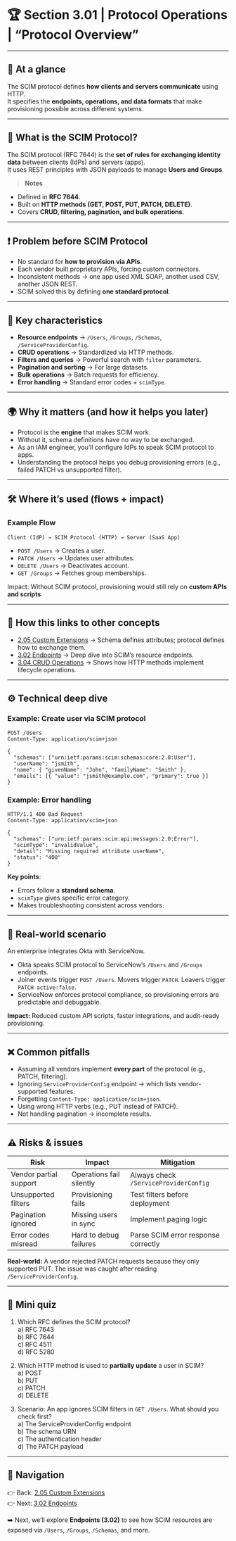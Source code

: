 # 🏆 Section 3.01 | Protocol Operations | “Protocol Overview”

---

## 📌 At a glance
The SCIM protocol defines **how clients and servers communicate** using HTTP.  
It specifies the **endpoints, operations, and data formats** that make provisioning possible across different systems.  

---

## 📖 What is the SCIM Protocol?
The SCIM protocol (RFC 7644) is the **set of rules for exchanging identity data** between clients (IdPs) and servers (apps).  
It uses REST principles with JSON payloads to manage **Users and Groups**.  

> **Notes**
- Defined in **RFC 7644**.  
- Built on **HTTP methods (GET, POST, PUT, PATCH, DELETE)**.  
- Covers **CRUD, filtering, pagination, and bulk operations**.  

---

## ❗ Problem before SCIM Protocol
- No standard for **how to provision via APIs**.  
- Each vendor built proprietary APIs, forcing custom connectors.  
- Inconsistent methods → one app used XML SOAP, another used CSV, another JSON REST.  
- SCIM solved this by defining **one standard protocol**.  

---

## 🔑 Key characteristics
- **Resource endpoints** → `/Users`, `/Groups`, `/Schemas`, `/ServiceProviderConfig`.  
- **CRUD operations** → Standardized via HTTP methods.  
- **Filters and queries** → Powerful search with `filter` parameters.  
- **Pagination and sorting** → For large datasets.  
- **Bulk operations** → Batch requests for efficiency.  
- **Error handling** → Standard error codes + `scimType`.  

---

## 🌍 Why it matters (and how it helps you later)
- Protocol is the **engine** that makes SCIM work.  
- Without it, schema definitions have no way to be exchanged.  
- As an IAM engineer, you’ll configure IdPs to speak SCIM protocol to apps.  
- Understanding the protocol helps you debug provisioning errors (e.g., failed PATCH vs unsupported filter).  

---

## 🛠️ Where it’s used (flows + impact)

### Example Flow
```
Client (IdP) → SCIM Protocol (HTTP) → Server (SaaS App)
```

- `POST /Users` → Creates a user.  
- `PATCH /Users` → Updates user attributes.  
- `DELETE /Users` → Deactivates account.  
- `GET /Groups` → Fetches group memberships.  

Impact: Without SCIM protocol, provisioning would still rely on **custom APIs and scripts**.  

---

## 🔗 How this links to other concepts
- [2.05 Custom Extensions](../2-core-schema/2.05-custom-extensions.md) → Schema defines attributes; protocol defines how to exchange them.  
- [3.02 Endpoints](3.02-endpoints.md) → Deep dive into SCIM’s resource endpoints.  
- [3.04 CRUD Operations](3.04-crud-operations.md) → Shows how HTTP methods implement lifecycle operations.  

---

## ⚙️ Technical deep dive

### Example: Create user via SCIM protocol
```http
POST /Users
Content-Type: application/scim+json

{
  "schemas": ["urn:ietf:params:scim:schemas:core:2.0:User"],
  "userName": "jsmith",
  "name": { "givenName": "John", "familyName": "Smith" },
  "emails": [{ "value": "jsmith@example.com", "primary": true }]
}
```

### Example: Error handling
```http
HTTP/1.1 400 Bad Request
Content-Type: application/scim+json

{
  "schemas": ["urn:ietf:params:scim:api:messages:2.0:Error"],
  "scimType": "invalidValue",
  "detail": "Missing required attribute userName",
  "status": "400"
}
```

**Key points**:  
- Errors follow a **standard schema**.  
- `scimType` gives specific error category.  
- Makes troubleshooting consistent across vendors.  

---

## 🏢 Real-world scenario
An enterprise integrates Okta with ServiceNow.  

- Okta speaks SCIM protocol to ServiceNow’s `/Users` and `/Groups` endpoints.  
- Joiner events trigger `POST /Users`. Movers trigger `PATCH`. Leavers trigger `PATCH active:false`.  
- ServiceNow enforces protocol compliance, so provisioning errors are predictable and debuggable.  

**Impact:** Reduced custom API scripts, faster integrations, and audit-ready provisioning.  

---

## ❌ Common pitfalls
- Assuming all vendors implement **every part** of the protocol (e.g., PATCH, filtering).  
- Ignoring `ServiceProviderConfig` endpoint → which lists vendor-supported features.  
- Forgetting `Content-Type: application/scim+json`.  
- Using wrong HTTP verbs (e.g., PUT instead of PATCH).  
- Not handling pagination → incomplete results.  

---

## ⚠️ Risks & issues

| Risk | Impact | Mitigation |
|------|--------|------------|
| Vendor partial support | Operations fail silently | Always check `/ServiceProviderConfig` |
| Unsupported filters | Provisioning fails | Test filters before deployment |
| Pagination ignored | Missing users in sync | Implement paging logic |
| Error codes misread | Hard to debug failures | Parse SCIM error response correctly |

**Real-world:** A vendor rejected PATCH requests because they only supported PUT. The issue was caught after reading `/ServiceProviderConfig`.  

---

## 📝 Mini quiz
1. Which RFC defines the SCIM protocol?  
   a) RFC 7643  
   b) RFC 7644  
   c) RFC 4511  
   d) RFC 5280  

2. Which HTTP method is used to **partially update** a user in SCIM?  
   a) POST  
   b) PUT  
   c) PATCH  
   d) DELETE  

3. Scenario: An app ignores SCIM filters in `GET /Users`. What should you check first?  
   a) The ServiceProviderConfig endpoint  
   b) The schema URN  
   c) The authentication header  
   d) The PATCH payload  

---

## 🔗 Navigation
👉 Back: [2.05 Custom Extensions](../2-core-schema/2.05-custom-extensions.md)  
👉 Next: [3.02 Endpoints](3.02-endpoints.md)  

➡️ Next, we’ll explore **Endpoints (3.02)** to see how SCIM resources are exposed via `/Users`, `/Groups`, `/Schemas`, and more.

